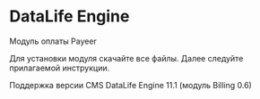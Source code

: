 DataLife Engine
======
Модуль оплаты Payeer

Для установки модуля скачайте все файлы.
Далее следуйте прилагаемой инструкции.

Поддержка версии CMS DataLife Engine 11.1 (модуль Billing 0.6)